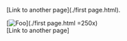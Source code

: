  [Link to another page](./first page.html).

[![Foo](http://www.google.com.au/images/nav_logo7.png )](./first page.html =250x)                                                    
[Link to another page]

